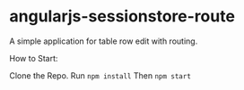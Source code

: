 # angularjs-sessionstore-route
A simple application for table row edit with routing.

How to Start:

Clone the Repo.
Run  `npm install`
Then `npm start`
